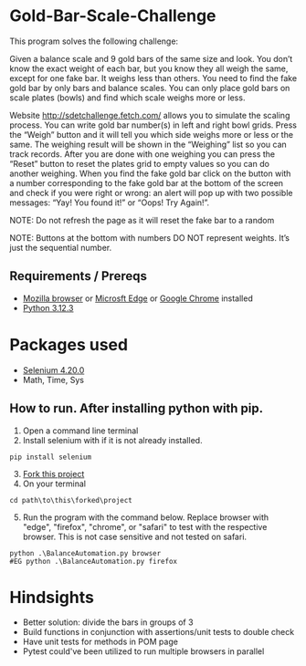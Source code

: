 # Gold-Bar-Scale-Challenge
This program solves the following challenge:

Given a balance scale and 9 gold bars of the same size and look. You don’t know the exact weight of each bar,
but you know they all weigh the same, except for one fake bar. It weighs less than others. You need to find the fake
gold bar by only bars and balance scales.
You can only place gold bars on scale plates (bowls) and find which scale weighs more or less.

Website http://sdetchallenge.fetch.com/ allows you to simulate the scaling process. You can write gold bar number(s)
in left and right bowl grids. Press the “Weigh” button and it will tell you which side weighs more or less or the same.
The weighing result will be shown in the “Weighing” list so you can track records.
After you are done with one weighing you can press the “Reset” button to reset the plates grid to empty values so you
can do another weighing.
When you find the fake gold bar click on the button with a number corresponding to the fake gold bar at the bottom of
the screen and check if you were right or wrong: an alert will pop up with two possible messages: “Yay! You found it!”
or “Oops! Try Again!”.

NOTE: Do not refresh the page as it will reset the fake bar to a random

NOTE: Buttons at the bottom with numbers DO NOT represent weights. It’s just the sequential number.

## Requirements / Prereqs
* [Mozilla browser](https://www.mozilla.org/en-US/firefox/new/) or [Microsft Edge](https://www.microsoft.com/en-us/edge/download?form=MA13FJ) or [Google Chrome](https://www.google.com/chrome/) installed
* [Python 3.12.3](https://www.python.org/downloads/)
# Packages used
* [Selenium 4.20.0](https://pypi.org/project/selenium/#files)
* Math, Time, Sys

## How to run. After installing python with pip.
1. Open a command line terminal
2. Install selenium with if it is not already installed.
```
pip install selenium
```
3. [Fork this project](https://docs.github.com/en/pull-requests/collaborating-with-pull-requests/working-with-forks/fork-a-repo)
4. On your terminal
```
cd path\to\this\forked\project
```
5. Run the program with the command below. Replace browser with "edge", "firefox", "chrome", or "safari" to test with the respective browser. This is not case sensitive and not tested on safari.
```
python .\BalanceAutomation.py browser
#EG python .\BalanceAutomation.py firefox
```
# Hindsights
* Better solution: divide the bars in groups of 3
* Build functions in conjunction with assertions/unit tests to double check
* Have unit tests for methods in POM page
* Pytest could've been utilized to run multiple browsers in parallel
